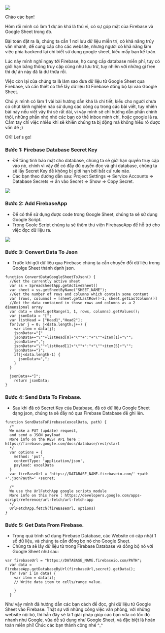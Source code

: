 ![](https://images.viblo.asia/38bc9dbd-357a-418b-8861-aad22859fe7e.jpg)


Chào các bạn!

Hôm rồi mình có làm 1 dự án khá là thú vì, có sự góp mặt của Firebase và Google Sheet trong đó.

Bài toán đặt ra là, chúng ta cần 1 nơi lưu dữ liệu miễn trí, có khả năng trúy vấn nhanh, để cung cấp cho các website, nhưng người có khả năng làm việc phía backend lại chỉ biết sử dụng google sheet, kiểu mấy bạn kế toán.

Lúc này mình nghĩ ngay tới Firebase, họ cung cấp database miễn phí, tuy có giới hạn băng thông truy cập cũng như lưu trữ, tuy nhiên với những gì free thì dự án này đã là dư thừa rồi.

Việc còn lại của chúng ta là làm sao đưa dữ liệu từ Google Sheet qua Firebase, và cần thiết có thể lấy dữ liệu từ Firebase đồng bộ lại vào Google Sheet.

Chú ý: mình có làm 1 vài bài hướng dẫn khá là chi tiết, kiểu cho người chưa có chút kinh nghiệm nào sử dụng các công cụ trong các bài viết, tuy nhiên bài này nếu viết vậy thì sẽ rất dài, vì vậy mình sẽ chỉ hướng dẫn phần chính thôi, những phần nhỏ nhỏ các bạn có thể inbox mình chỉ, hoặc google là ra. Cầm tay chỉ việc nhiều khi sẽ khiến chúng ta bị động mà không hiểu rõ được vấn đề ;)

OK! Let's go!

### Bước 1: Firebase Database Secret Key

- Để tăng tính bảo mật cho database, chúng ta sẽ giới hạn quyền truy cập vào nò, chính vì vậy để có đầy đủ quyền đọc và ghi database, chúng ta sẽ lấy Secret Key  để không bị giới hạn bởi bất cứ rule nào.
- Các bạn theo đường dẫn sau: Project Settings => Service Accounts => Database Secrets => ấn vào Secret => Show => Copy Secret.

![](https://images.viblo.asia/178f8d0c-dc7d-4632-8a6d-1366c033efa4.JPG)

### Bước 2: Add FirebaseApp

- Để có thể sử dụng được code trong Google Sheet, chúng ta sẽ sử dụng Google Script.
- Trong Goole Script chúng ta sẽ thêm thư viện FirebaseApp để hỗ trợ cho việc đọc dữ liệu ra.

![](https://images.viblo.asia/26745cd7-0207-45ad-b8bd-d3fc95ba17ba.JPG)

### Bước 3: Convert Data To Json

- Trước khi gửi dữ liệu qua Firebase chúng ta cần chuyển đổi dữ liệu trong Goolge Sheet thành dạnh json.

```
function ConvertDataGoogleSheetToJson() {
  //Get the currently active sheet
  var ss = SpreadsheetApp.getActiveSheet()
  var sheet = ss.getSheetByName("SHEET_NAME");
  //Get the number of rows and columns which contain some content
  var [rows, columns] = [sheet.getLastRow()-1, sheet.getLastColumn()]
  //Get the data contained in those rows and columns as a 2 dimensional array
  var data = sheet.getRange(1, 1, rows, columns).getValues();
  var jsonData = "[";
  var listHead = ["Head1","Head2"];
  for(var j = 0; j<data.length;j++) {
    var item = data[j];
    jsonData+="{"
    jsonData+="\""+listHead[0]+"\""+":"+"\""+item[1]+"\"";
    jsonData+=",";
    jsonData+="\""+listHead[1]+"\""+":"+"\""+item[5]+"\"";
    jsonData+="}";
    if(j<data.length-1) {
      jsonData+=",";
    }
  }
  
  jsonData+="]";
    return jsonData;
}
```

### Bước 4: Send Data To Firebase.

- Sau khi đã có Secret Key của Database, đã có dữ liệu Google Sheet dạng json, chúng ta sẽ đẩy nó qua Firebase Database để ghi lên.

```
function SendDataToFirebase(excelData, path) {
  /*
  We make a PUT (update) request,
  and send a JSON payload
  More info on the REST API here : https://firebase.google.com/docs/database/rest/start
  */
  var options = {
    method: 'put',
    contentType: 'application/json',
    payload: excelData
  }
  var fireBaseUrl = 'https://DATABASE_NAME.firebaseio.com/' +path +'.json?auth=' +secret;

  /*
  We use the UrlFetchApp google scripts module
  More info on this here : https://developers.google.com/apps-script/reference/url-fetch/url-fetch-app
  */
  UrlFetchApp.fetch(fireBaseUrl, options)
}
```

### Bước 5: Get Data From Firebase.

- Trong quá trình sử dụng Firebase Database, các Website có cập nhật 1 số dữ liệu, và chúng ta cần đồng bọ nó cho Google Sheet.
- Chúng ta sẽ lấy dữ liệu từ trong Firebase Database và đồng bộ nó với Google Sheet như sau:

```
var firebaseUrl = "https://DATABASE_NAME.firebaseio.com/PATH";
  var data = FirebaseApp.getDatabaseByUrl(firebaseUrl,secret).getData();
  for (var i in data) {
    var item = data[i];
    // Write data item to cells/range value.
    
    }
  }
```

Như vậy mình đã hướng dẫn các bạn cách để đọc, ghi dữ liệu từ Google Sheet vào Firebase. Thật sự với những công việc văn phòng, với những website nội bộ, thì hẳn đây sẽ là 1 giải pháp giúp các bạn vừa có tốc độ nhanh như Google, vừa dễ sử dụng như Google Sheet, và đặc biệt là hoàn toàn miễn phí! Chúc các bạn thành công nhé ^_^